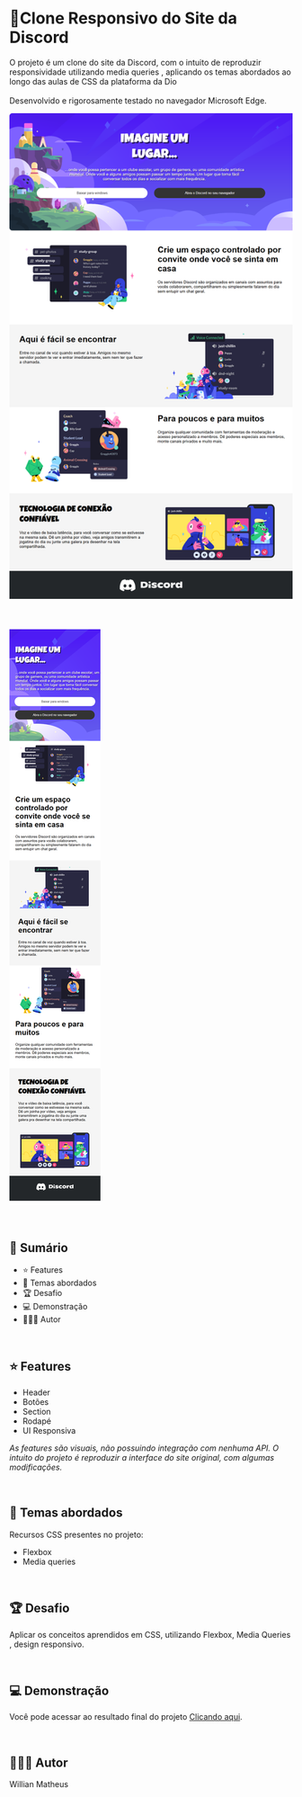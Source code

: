 # 📌Clone Responsivo do Site da Discord
O projeto é um clone do site da Discord, com o intuito de reproduzir responsividade utilizando media queries , aplicando os temas abordados ao longo das aulas de CSS da plataforma da Dio
<br>
<br>
Desenvolvido e rigorosamente testado no navegador Microsoft Edge.
<br>

![Screenshot](./assets/image/readme1.png)
<br>
<br>
<br>
<br>
![Screenshot](./assets/image/readme2.png)
<br>

<br>

## 📎 **Sumário**
- ⭐ Features
- 📂 Temas abordados
- 🏆 Desafio
- 💻 Demonstração
- 🙋🏻‍♂️ Autor

<br>

## ⭐ **Features**

- Header
- Botões
- Section
- Rodapé 
- UI Responsiva

*As features são visuais, não possuindo integração com nenhuma API. O intuito do projeto é reproduzir a interface do site original, com algumas modificações.*

<br>

## 📂 Temas abordados

Recursos CSS presentes no projeto:


- Flexbox
- Media queries 

<br>

## 🏆 Desafio
Aplicar os conceitos aprendidos em CSS, utilizando Flexbox, Media Queries , design responsivo.

<br>

## 💻 Demonstração
Você pode acessar ao resultado final do projeto <a href="https://www.figma.com/design/NRBYrG5d4DSzObv7dpTqoM/Desafio-Responsividade---DIO?node-id=0-1&node-type=CANVAS&t=FAelBP4FdHm901hW-0">Clicando aqui</a>.

<br>

## 🙋🏻‍♂️ Autor

Willian Matheus